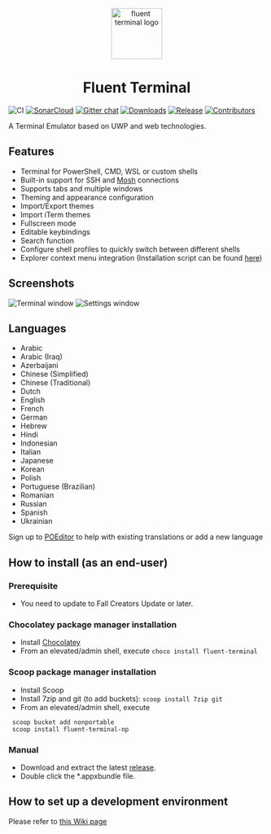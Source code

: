 <p align="center">
  <img alt="fluent terminal logo" src="./Icons/Icon_no_margin.png" width="100px" />
  <h1 align="center">Fluent Terminal</h1>
</p>

![CI](https://github.com/felixse/FluentTerminal/workflows/CI/badge.svg?branch=master)
[![SonarCloud](https://sonarcloud.io/api/project_badges/measure?project=FluentTerminal&metric=alert_status)](https://sonarcloud.io/dashboard?id=FluentTerminal)
[![Gitter chat](https://badges.gitter.im/Join%20Chat.svg)](https://gitter.im/FluentTerminal)
[![Downloads](https://img.shields.io/github/downloads/felixse/FluentTerminal/total.svg?label=Downloads)](https://github.com/felixse/FluentTerminal/releases/)
[![Release](https://img.shields.io/github/release/felixse/FluentTerminal.svg?label=Release)](https://github.com/felixse/FluentTerminal/releases)
[![Contributors](https://img.shields.io/github/contributors/felixse/FluentTerminal?label=Contributors)](https://github.com/felixse/FluentTerminal/graphs/contributors)

A Terminal Emulator based on UWP and web technologies.

## Features

- Terminal for PowerShell, CMD, WSL or custom shells
- Built-in support for SSH and [Mosh](https://mosh.org/) connections
- Supports tabs and multiple windows
- Theming and appearance configuration
- Import/Export themes
- Import iTerm themes
- Fullscreen mode
- Editable keybindings
- Search function
- Configure shell profiles to quickly switch between different shells
- Explorer context menu integration (Installation script can be found [here](https://github.com/felixse/FluentTerminal/tree/master/Explorer%20Context%20Menu%20Integration))

## Screenshots

![Terminal window](Screenshots/terminal.png)
![Settings window](Screenshots/settings.png)

## Languages
- Arabic
- Arabic (Iraq)
- Azerbaijani
- Chinese (Simplified)
- Chinese (Traditional)
- Dutch
- English
- French
- German
- Hebrew
- Hindi
- Indonesian
- Italian
- Japanese
- Korean
- Polish
- Portuguese (Brazilian)
- Romanian
- Russian
- Spanish
- Ukrainian


Sign up to [POEditor](https://poeditor.com/join/project/TfKNIt826z) to help with existing translations or add a new language

## How to install (as an end-user)

### Prerequisite
- You need to update to Fall Creators Update or later.

### Chocolatey package manager installation

- Install [Chocolatey](https://chocolatey.org/)
- From an elevated/admin shell, execute `choco install fluent-terminal`

### Scoop package manager installation
- Install Scoop
- Install 7zip and git (to add buckets): `scoop install 7zip git`
- From an elevated/admin shell, execute
```
 scoop bucket add nonportable
 scoop install fluent-terminal-np
 ```

### Manual

- Download and extract the latest [release](https://github.com/felixse/FluentTerminal/releases).
- Double click the *.appxbundle file.

## How to set up a development environment
Please refer to [this Wiki page](https://github.com/felixse/FluentTerminal/wiki/How-to-set-up-a-development-environment)
